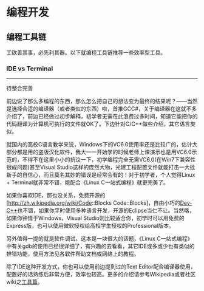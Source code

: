 # 编程开发

## 编程工具链

工欲善其事，必先利其器。以下就编程工具链推荐一些效率型工具。



### IDE vs Terminal

* * * * *

待整合完善

前边说了那么多编程的东西，那么怎么把自己的想法变为最终的结果呢？——当然是选择合适的编译器（或者类似的东西）啦，首推GCC\#，关于编译器在这就不多介绍了，前边已经做过初步解释，初学者无需在此浪费过多时间，知道它能把你的代码翻译为计算机可执行的文件就OK了。下边针对C/C++做些介绍，其它语言类似。

就国内的高校C语言教学来说，Windows下的VC6.0使用率还是比较广的，估计大部分都是用的盗版汉化软件，我大一一开始学的时候老师上课演示也是用VC6.0示范的，不得不在这里小小的抗议一下，初学编程完全无需VC6.0(在Win7下兼容性很成问题)甚至Visual Studio这样的庞然大物，光建工程配置文件就能打击一大批新手的自信心，而且莫名其妙的错误是经常会有的！对于初学者，个人觉得Linux + Terminal就非常不错，能配合《Linux C一站式编程》就更完美了。

如果你喜欢IDE，那也没关系，免费开源的[<http://zh.wikipedia.org/wiki/Code>::Blocks Code::Blocks]，自由小巧的[Dev-C++](http://zh.wikipedia.org/wiki/Dev-C%2B%2B)也不错，如果你平时使用多种语言开发，开源的Eclipse当仁不让。当然咯，如果你钟情于Windows，Visual Studio则比较适合你，初学时可以用免费的Express版，也可以使用微软授权给高校学生授权的Professional版本。

另外值得一提的就是软件调试，这本是一块很大的话题，《Linux C一站式编程》中有关gdb的使用已经很详细了，有兴趣的去看看，其它IDE或多或少也有类似的排错功能，使用方法见各软件帮助文档或网络上的教程。

除了IDE这种开发方式，你也可以使用前边提到过的Text Editor配合编译器使用，配置好的话熟练后非常方便，效率也较高。更多的介绍请参考Wikipedia或者社区wiki之[工具篇](如何用C/C++做工程 "wikilink")。
